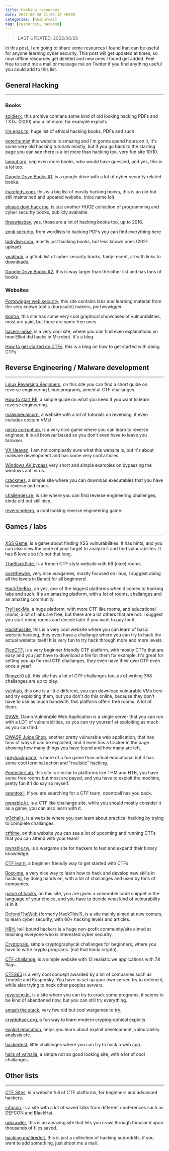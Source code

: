 ```yaml
---
title: Hacking resources
date: 2022-06-28 21:02:12 +0200
categories: [Resources]
tag: [resources, hacking]
---
```

> LAST UPDATED: 2022/06/28

In this post, I am going to share some resources I found that can be useful for anyone learning cyber security. This post will get updated at times, so now offline resources get deleted and new ones I found get added. Feel free to send me a mail or message me on Twitter if you find anything useful you could add to this list. 

## General Hacking
---
### Books
[soldierx](https://entropy.soldierx.com/~kayin/archive/), this archive contians some kind of old looking hacking PDFs and TXTs. (2010) and a lot more, for example exploits

[lira.epac.to](https://lira.epac.to/DOCS-TECH/Hacking/), huge list of ethical hacking books, PDFs and such

[peterhuman](https://cdn.preterhuman.net/texts/underground/hacking/) this website is amazing and I'm gonna spend hours on it, it's some very old hacking tutorials mostly, but if you go back to the starting page you can see there is a lot more than hacking too. very fun site 10/10.

[lagout.org](https://doc.lagout.org/security/), yep even more books, who would have guessed, and yes, this is a lot too.

[Google Drive Books #1](https://drive.google.com/drive/folders/15eV4B2ANfeOUwewE05grIiazC2eiC8eT), is a google drive with a lot of cyber security related books.

[ihatefeds.com](https://ihatefeds.com/), this is a big list of mostly hacking books, this is an old but still maintained and updated website. (nice name lol)

[please dont hack me](https://please.dont-hack.me/books/hacking/), is just another HUGE collection of programming and cyber security books, publicly avaliable.

[theswissbay](https://theswissbay.ch/pdf/Gentoomen%20Library/Security/), yes, those are a lot of hacking books too, up to 2016.

[zenk security](https://repo.zenk-security.com/), from wordlists to hacking PDFs you can find everything here

[bobylive.com](https://paper.bobylive.com/Security/), mostly just hacking books, but less known ones (2021 upload)

[yeahhub](https://github.com/yeahhub/Hacking-Security-Ebooks), a github list of cyber security books, fairly recent, all with links to downloads.

[Google Drive Books #2](https://drive.google.com/drive/folders/1F7D5c30nP-y_Q7SFqoRTRvJ7tl0UcY3q), this is way larger than the other list and has tons of books

### Websites
[Portswigger web security](https://portswigger.net/web-security), this site contains labs and learning material from the very known tool's (burpsuite) makers, portwswigger.

[Kontra](https://application.security/), this site has some very cool graphical showcases of vulnurabilities, most are paid, but there are some free ones.

[hacers-arise](https://www.hackers-arise.com/), is a very cool site, where you can find even explanations on how Elliot did hacks in Mr.robot. It's a blog.

[How to get started on CTFs](https://jaimelightfoot.com/blog/so-you-want-to-ctf-a-beginners-guide/), this is a blog on how to get started with doing CTFs

## Reverse Engineering / Malware development
---
[Linux Reversing Beginners](https://osandamalith.com/2019/02/11/linux-reverse-engineering-ctfs-for-beginners/), on this site you can find a short guide on reverse engineering Linux programs, aimed at CTF challanges.

[How to start RE](https://hshrzd.wordpress.com/how-to-start/), a simple guide on what you need if you want to learn reverse engineering.

[malwareunicorn](https://malwareunicorn.org/#/), a website with a lot of tutorials on reversing, it even includes costum VMs!

[micro corruption](https://microcorruption.com/login), is a very nice game where you can learn to reverse engineer, it is all browser based so you don't even have to leave you browser.

[VX Heaven](https://vxug.fakedoma.in/archive/VxHeaven/lib/), I am not compleatly sure what this website is, but it's about malware development and has some very cool articles.

[Windows AV bypass](https://cdn.discordapp.com/attachments/912646298392477739/935468851011919912/that_nice_paper_you_found_in_a_discord_server_once.pdf) very short and simple examples on bypassing the windows anti virus.

[crackmes](https://crackmes.one/), a simple site where you can download executables that you have to reverse and crack.

[challenges.re](https://challenges.re/), is site where you can find reverse engineering challenges, kinda old but still nice.

[reversinghero](https://www.reversinghero.com/), a cool looking reverse engineering game.



## Games / labs
---
[XSS Game](https://xss-game.appspot.com/), is a game about finding XSS vulnurabilities. It has hints, and you can also view the code of your target to analyze it and find vulnurabilites. It has 6 levels so it's not that long.

[TheBlackSide](https://theblackside.fr/), is a french CTF style website with 69 (nice) rooms.

[overthewire](https://overthewire.org/wargames/), very nice wargames, mostly focused on linux, I suggest doing all the levels in Bandit for all beginners!

[HackTheBox](https://www.hackthebox.eu/), ah yes, one of the biggest platforms when it comes to hacking labs and such. It's an amazing platform, with a lot of rooms, challanges and an amazing community.

[TryHackMe](https://tryhackme.com/), a huge platform, with more CTF like rooms, and educational rooms, a lot of labs are free, but there are a lot others that are not. I suggest you start doing rooms and decide later if you want to pay for it.

[Hackthissite](https://hackthissite.org/), this is a very cool website where you can learn of basic website hacking, they even have a challange where you can try to hack the actual website itself! It is very fun to try hack through more and more levels.

[PicoCTF](https://www.picoctf.org/), is a very beginner friendly CTF platform, with mostly CTFs that are easy and you just have to download a file for them for example. It's great for setting you up for real CTF challanges, they even have their own CTF even once a year!

[Ringzer0 ctf](https://ringzer0ctf.com/), this site has a lot of CTF challanges too, as of writing 358 challanges are up to play.

[vulnhub](https://www.vulnhub.com/), this one is a little different, you can download vulnurable VMs here and try exploiting them, but you don't do this online, because they don't have to use as much bandwith, this platform offers free rooms. A lot of them.

[DVWA](https://dvwa.co.uk/), Damn Vulnerable Web Application is a single server that you can run with a LOT of vulnurabilities, so you can try yourself at exploiting as much as you can find.

[OWASP Juice Shop](https://owasp.org/www-project-juice-shop/), another pretty vulnurable web application, that has tons of ways it can be exploited, and it even has a tracker in the page showing how many things you have found and how many are left.

[greyhackgame](https://greyhackgame.com/), is more of a fun game than actual educational but it has some cool terminal action and "realistic" hacking.

[PentesterLab](https://pentesterlab.com/), this site is similiar to platforms like THM and HTB, you have some free rooms but most are payed, and you have to exploit the machine, pretty fun if I do say so myself.

[opentoall](https://opentoallctf.github.io/), if you are searching for a CTF team, opentoall has you back.

[pwnable.kr](http://pwnable.kr/), is a CTF like challange site, while you should mostly consider it as a game, you can also learn with it.

[w3challs](https://w3challs.com/), is a website where you can learn about practical hacking by trying to complete challanges.

[ctftime](https://ctftime.org/), on this website you can see a lot of upcoming and running CTFs that you can attend with your team!

[pwnable.tw](https://pwnable.tw/), is a wargame site for hackers to test and expand their binary knowledge.

[CTF learn](https://ctflearn.com/), a beginner friendly way to get started with CTFs.

[Root-me](https://www.root-me.org/?lang=en), a very nice way to learn how to hack and develop new skills in hacking, by doing hands on, with a lot of challanges and used by tons of companies.

[game of hacks](https://www.gameofhacks.com/), on this site, you are given a vulnurable code snippet in the language of your choice, and you have to decide what kind of vulnurability is in it.

[DefendTheWeb](https://defendtheweb.net) (formerly HackThis!!), is a site mainly aimed at new comers, to learn cyber security, with 60+ hacking levels and articles.

[HBH](https://hbh.sh), hell bound hackers is a huge non-profit community/site aimed at teaching everyone who is interested cyber security.

[Cryptopals](https://cryptopals.com/), simple cryptographycal challanges for beginners, where you have to write crypto programs. (not that kinda crypto).

[CTF challange](https://ctfchallenge.com/), is a simple website with 12 realistic we applications with 78 flags.

[CTF365](https://ctf365.com/) is a very cool concept awarded by a lot of companies such as Tmobile and Kaspersky. You have to set up your own server, try to defend it, while also trying to hack other peoples servers.

[reversing.kr](http://reversing.kr), is a site where you can try to crack some programs, it seems to be kind of abandoned now, but you can still try everything.

[smash the stack](http://www.smashthestack.org/), very few old but cool wargames to try.

[cryptohack.org](https://cryptohack.org/), a fun way to learn modern cryptographical exploits

[exploit.education](https://exploit.education/), helps you learn about exploit development, vulnurability analysis etc.

[hackertest](http://www.hackertest.net), little challanges where you can try to hack a web app.

[halls of valhalla](https://halls-of-valhalla.org), a simple not so good looking site, with a lot of cool challanges.

## Other lists
---
[CTF Sites](https://ctfsites.github.io/), is a website full of CTF platforms, for beginners and advanced hackers.

[infocon](https://infocon.org/), is a site with a lot of saved talks from different conferences such as DEFCON and BlackHat.

[odcrawler](https://odcrawler.xyz/), this is an amazing site that lets you crawl through thousand upon thousands of files saved.

[hacking multireddit](https://www.reddit.com/r/Hacking_Tutorials+ReverseEngineering+blueteamsec+computerforensics+cybersecurity+hacking+netsec+netsecstudents/top/?sort=top&t=day), this is just a collection of hacking subreddits, if you want to add something, just shoot me a mail.



